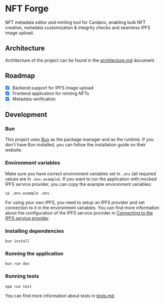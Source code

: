 # NFT Forge

NFT metadata editor and minting tool for Cardano, enabling bulk NFT creation, metadata customization & integrity checks and seamless IPFS image upload.

## Architecture

Architecture of the project can be found in the [architecture.md](./docs/architecture.md) document.

## Roadmap

- [x] Backend support for IPFS image upload
- [x] Frontend application for minting NFTs
- [x] Metadata verification

## Development

### Bun

This project uses [Bun](https://bun.sh/) as the package manager and as the runtime. If you don't have Bun installed, you can follow the installation guide on their website.

### Environment variables

Make sure you have correct environment variables set in `.env` (all required values are in `.env.example`). If you want to run the application with mocked IPFS service provider, you can copy the example environment variables:

```
cp .env.example .env
```

For using your own IPFS, you need to setup an IPFS provider and set connection to it in the environment variables. You can find more information about the configuration of the IPFS service provider in [Connecting to the IPFS service provider](./docs/architecture.md#connecting-to-the-ipfs-service-provider).

### Installing dependencies

```
bun install
```

### Running the application

```
bun run dev
```

### Running tests

```
npm run test
```

You can find more information about tests in [tests.md](./docs/tests.md).
